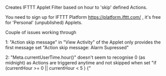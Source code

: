 Creates IFTTT Applet Filter based on hour to 'skip' defined Actions.

You need to sign up for IFTTT Platform https://platform.ifttt.com/ , it's free for 'Personal' (unpublished) Applets.

Couple of issues working through

1: "Action skip message" in "View Activity" of the Applet only provides the first message set "Action skip message: Alarm Supressed"

2: "Meta.currentUserTime.hour()" doesn't seem to recognise 0 (as midnight) as Actions are triggered anytime and not skipped when set "if (currentHour >= 0 || currentHour < 5 ) {"


